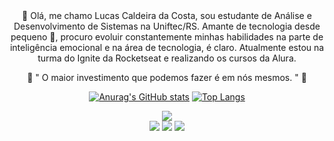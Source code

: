 
<div align="center">

  <div>
    👋 Olá, me chamo Lucas Caldeira da Costa, sou estudante de Análise e Desenvolvimento de Sistemas na Uniftec/RS.
    Amante de tecnologia desde pequeno 🖤, procuro evoluir constantemente minhas habilidades na parte de inteligência emocional e na área de tecnologia, é claro.
    Atualmente estou na turma do Ignite da Rocketseat e realizando os cursos da Alura.
  </div>


 🚀 " O maior investimento que podemos fazer é em nós mesmos. " 🚀

  [![Anurag's GitHub stats](https://github-readme-stats.vercel.app/api?username=realcaldeira)](https://github.com/realcaldeira/github-readme-stats)
  [![Top Langs](https://github-readme-stats.vercel.app/api/top-langs/?username=realcaldeira)](https://github.com/realcaldeira/github-readme-stats)



  <div>
    <a href="https://www.linkedin.com/in/lucas-caldeira/" target="_blank" ><img src="https://img.shields.io/badge/LinkedIn-0077B5?style=for-the-badge&logo=linkedin&logoColor=white"></a>

  </div>

  <div>
    <a  target="_blank" ><img src="https://img.shields.io/badge/JavaScript-F7DF1E?style=for-the-badge&logo=javascript&logoColor=black">
    <a  target="_blank" ><img src="https://img.shields.io/badge/React-20232A?style=for-the-badge&logo=react&logoColor=61DAFB">
    <a  target="_blank" ><img src="https://img.shields.io/badge/React_Native-20232A?style=for-the-badge&logo=react&logoColor=61DAFB">
</div>
</div>
